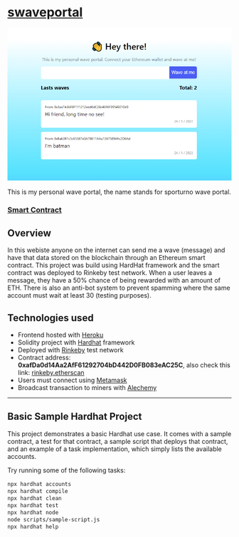 # [swaveportal](https://swaveportal.herokuapp.com/)

![swaveportal](./screenshot.png)

This is my personal wave portal, the name stands for sporturno wave portal.

### **[Smart Contract](https://rinkeby.etherscan.io/address/0xafDa0d14Aa2AfF61292704bD442D0FB083eAC25C)**

## Overview

In this webiste anyone on the internet can send me a wave (message) and have that data stored on the blockchain through an Ethereum smart contract. This project was build using HardHat framework and the smart contract was deployed to Rinkeby test network. When a user leaves a message, they have a 50% chance of being rewarded with an amount of ETH. There is also an anti-bot system to prevent spamming where the same account must wait at least 30 (testing purposes).

## Technologies used

- Frontend hosted with [Heroku](https://heroku.com)
- Solidity project with [Hardhat](https://hardhat.org/) framework
- Deployed with [Rinkeby](https://rinkeby.io/#stats) test network
- Contract address: **0xafDa0d14Aa2AfF61292704bD442D0FB083eAC25C**, also check this link: [rinkeby.etherscan](https://rinkeby.etherscan.io/address/0xafDa0d14Aa2AfF61292704bD442D0FB083eAC25C)
- Users must connect using [Metamask](https://metamask.io)
- Broadcast transaction to miners with [Alechemy](https://www.alchemy.com/)

---

## Basic Sample Hardhat Project

This project demonstrates a basic Hardhat use case. It comes with a sample contract, a test for that contract, a sample script that deploys that contract, and an example of a task implementation, which simply lists the available accounts.

Try running some of the following tasks:

```shell
npx hardhat accounts
npx hardhat compile
npx hardhat clean
npx hardhat test
npx hardhat node
node scripts/sample-script.js
npx hardhat help
```

